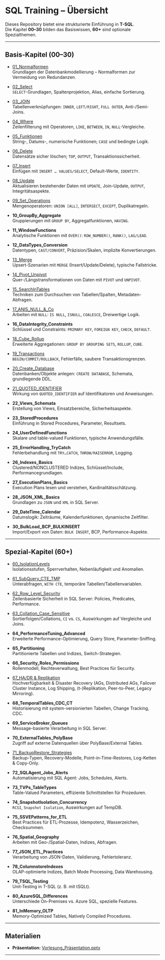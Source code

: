 # SQL Training – Übersicht

Dieses Repository bietet eine strukturierte Einführung in **T-SQL**.  
Die Kapitel **00–30** bilden das Basiswissen, **60+** sind optionale Spezialthemen.

---

## Basis-Kapitel (00–30)

- [01_Normalformen](https://github.com/ErhardRainer/SQL_Training/tree/main/T-SQL/01_Normalformen)  
  Grundlagen der Datenbankmodellierung – Normalformen zur Vermeidung von Redundanzen.

- [02_Select](https://github.com/ErhardRainer/SQL_Training/blob/main/T-SQL/02_Select/02_Select.md)  
  `SELECT`-Grundlagen, Spaltenprojektion, Alias, einfache Sortierung.

- [03_JOIN](https://github.com/ErhardRainer/SQL_Training/blob/main/T-SQL/03_JOIN/03_Join.md)  
  Tabellenverknüpfungen: `INNER`, `LEFT/RIGHT`, `FULL OUTER`, Anti-/Semi-Joins.

- [04_Where](https://github.com/ErhardRainer/SQL_Training/blob/main/T-SQL/04_Where/04_WHERE.md)  
  Zeilenfilterung mit Operatoren, `LIKE`, `BETWEEN`, `IN`, `NULL`-Vergleiche.

- [05_Funktionen](https://github.com/ErhardRainer/SQL_Training/blob/main/T-SQL/05_Funktionen/05_Funktionen.md)  
  String-, Datums-, numerische Funktionen; `CASE` und bedingte Logik.

- [06_Delete](https://github.com/ErhardRainer/SQL_Training/blob/main/T-SQL/06_Delete/06_Delete.md)  
  Datensätze sicher löschen; `TOP`, `OUTPUT`, Transaktionssicherheit.

- [07_Insert](https://github.com/ErhardRainer/SQL_Training/tree/main/T-SQL/07_Insert)  
  Einfügen mit `INSERT … VALUES/SELECT`, Default-Werte, `IDENTITY`.

- [08_Update](https://github.com/ErhardRainer/SQL_Training/blob/main/T-SQL/08_Update/08_Update.md)  
  Aktualisieren bestehender Daten mit `UPDATE`, Join-Update, `OUTPUT`, Integritätsaspekte.

- [09_Set_Operations](https://github.com/ErhardRainer/SQL_Training/tree/main/T-SQL/09_Set_Operations)  
  Mengenoperatoren: `UNION [ALL]`, `INTERSECT`, `EXCEPT`, Duplikatregeln.

- **10_GroupBy_Aggregate**  
  Gruppierungen mit `GROUP BY`, Aggregatfunktionen, `HAVING`.

- **11_WindowFunctions**  
  Analytische Funktionen mit `OVER()`: `ROW_NUMBER()`, `RANK()`, `LAG/LEAD`.

- **12_DataTypes_Conversion**  
  Datentypen, `CAST/CONVERT`, Präzision/Skalen, implizite Konvertierungen.

- [13_Merge](https://github.com/ErhardRainer/SQL_Training/tree/main/T-SQL/13_Merge)  
  Upsert-Szenarien mit `MERGE` (Insert/Update/Delete), typische Fallstricke.

- [14_Pivot_Unpivot](https://github.com/ErhardRainer/SQL_Training/tree/main/T-SQL/14_Pivot_Unpivot)  
  Quer-/Längstransformationen von Daten mit `PIVOT` und `UNPIVOT`.

- [15_SearchInTables](https://github.com/ErhardRainer/SQL_Training/tree/main/T-SQL/15_SearchInTables)  
  Techniken zum Durchsuchen von Tabellen/Spalten, Metadaten-Abfragen.

- [17_ANIS_NULL_&_Co](https://github.com/ErhardRainer/SQL_Training/tree/main/T-SQL/17_ANIS_NULL%20%26%20Co)  
  Arbeiten mit `NULL`: `IS NULL`, `ISNULL`, `COALESCE`, Dreiwertige Logik.

- **16_DataIntegrity_Constraints**  
  Schlüssel und Constraints: `PRIMARY KEY`, `FOREIGN KEY`, `CHECK`, `DEFAULT`.

- [18_Cube_Rollup](https://github.com/ErhardRainer/SQL_Training/tree/main/T-SQL/18_Cube_Rollup)  
  Erweiterte Aggregationen: `GROUP BY GROUPING SETS`, `ROLLUP`, `CUBE`.

- [19_Transactions](https://github.com/ErhardRainer/SQL_Training/tree/main/T-SQL/19_Transactions)  
  `BEGIN/COMMIT/ROLLBACK`, Fehlerfälle, saubere Transaktionsgrenzen.

- [20_Create_Database](https://github.com/ErhardRainer/SQL_Training/tree/main/T-SQL/20_Create_Database)  
  Datenbanken/Objekte anlegen: `CREATE DATABASE`, Schemata, grundlegende DDL.

- [21_QUOTED_IDENTIFIER](https://github.com/ErhardRainer/SQL_Training/tree/main/T-SQL/21_QUOTED_IDENTIFIER)  
  Wirkung von `QUOTED_IDENTIFIER` auf Identifikatoren und Anweisungen.

- **22_Views_Schemata**  
  Erstellung von Views, Einsatzbereiche, Sicherheitsaspekte.

- **23_StoredProcedures**  
  Einführung in Stored Procedures, Parameter, Resultsets.

- **24_UserDefinedFunctions**  
  Skalare und table-valued Funktionen, typische Anwendungsfälle.

- **25_ErrorHandling_TryCatch**  
  Fehlerbehandlung mit `TRY…CATCH`, `THROW/RAISERROR`, Logging.

- **26_Indexes_Basics**  
  Clustered/NONCLUSTERED Indizes, Schlüssel/Include, Performancegrundlagen.

- **27_ExecutionPlans_Basics**  
  Execution Plans lesen und verstehen, Kardinalitätsschätzung.

- **28_JSON_XML_Basics**  
  Grundlagen zu `JSON` und `XML` in SQL Server.

- **29_DateTime_Calendar**  
  Datumslogik: Zeiträume, Kalenderfunktionen, dynamische Zeitfilter.

- **30_BulkLoad_BCP_BULKINSERT**  
  Import/Export von Daten: `BULK INSERT`, BCP, Performance-Aspekte.

---

## Spezial-Kapitel (60+)

- [60_IsolationLevels](https://github.com/ErhardRainer/SQL_Training/tree/main/T-SQL/60_IsolationLevels)  
  Isolationsstufen, Sperrverhalten, Nebenläufigkeit und Anomalien.

- [61_SubQuery_CTE_TMP](https://github.com/ErhardRainer/SQL_Training/tree/main/T-SQL/61_SubQuery_CTE_TMP)  
  Unterabfragen, `WITH CTE`, temporäre Tabellen/Tabellenvariablen.

- [62_Row_Level_Security](https://github.com/ErhardRainer/SQL_Training/tree/main/T-SQL/62_Row_Level_Security)  
  Zeilenbasierte Sicherheit in SQL Server: Policies, Predicates, Performance.

- [63_Collation_Case_Sensitive](https://github.com/ErhardRainer/SQL_Training/tree/main/T-SQL/63_Collation_Case_Sensitive)  
  Sortierfolgen/Collations, `CI` vs. `CS`, Auswirkungen auf Vergleiche und Joins.

- **64_PerformanceTuning_Advanced**  
  Erweiterte Performance-Optimierung, Query Store, Parameter-Sniffing.

- **65_Partitioning**  
  Partitionierte Tabellen und Indizes, Switch-Strategien.

- **66_Security_Roles_Permissions**  
  Rollenmodell, Rechteverwaltung, Best Practices für Security.

- [67_HA/DR & Replikation](https://github.com/ErhardRainer/SQL_Training/blob/main/T-SQL/67_HA_DR/HA_DR.md)  
  Hochverfügbarkeit & Disaster Recovery (AGs, Distributed AGs, Failover Cluster Instance, Log Shipping, (t-)Replikation, Peer-to-Peer, Legacy Mirroring).

- **68_TemporalTables_CDC_CT**  
  Historisierung mit system-versionierten Tabellen, Change Tracking, CDC.
  
- **69_ServiceBroker_Queues**  
  Message-basierte Verarbeitung in SQL Server.

- **70_ExternalTables_PolyBase**  
  Zugriff auf externe Datenquellen über PolyBase/External Tables.

- [71_BackupRestore_Strategies](https://github.com/ErhardRainer/SQL_Training/tree/main/T-SQL/71_BackupRestore_Strategies)  
  Backup-Typen, Recovery-Modelle, Point-in-Time-Restores, Log-Ketten & Copy-Only.

- **72_SQLAgent_Jobs_Alerts**  
  Automatisierung mit SQL Agent: Jobs, Schedules, Alerts.

- **73_TVPs_TableTypes**  
  Table-Valued Parameters, effiziente Schnittstellen für Prozeduren.

- **74_SnapshotIsolation_Concurrency**  
  `RCSI`, `Snapshot Isolation`, Auswirkungen auf TempDB.

- **75_SSVEPatterns_for_ETL**  
  Best Practices für ETL-Prozesse, Idempotenz, Wasserzeichen, Checksummen.

- **76_Spatial_Geography**  
  Arbeiten mit Geo-/Spatial-Daten, Indizes, Abfragen.

- **77_JSON_ETL_Practices**  
  Verarbeitung von JSON-Daten, Validierung, Fehlertoleranz.

- **78_ColumnstoreIndexes**  
  OLAP-optimierte Indizes, Batch Mode Processing, Data Warehousing.

- **79_TSQL_Testing**  
  Unit-Testing in T-SQL (z. B. mit tSQLt).

- **80_AzureSQL_Differences**  
  Unterschiede On-Premises vs. Azure SQL, spezielle Features.

- **81_InMemory_OLTP**  
  Memory-Optimized Tables, Natively Compiled Procedures.

---

## Materialien

- **Präsentation:** [Vorlesung_Präsentation.pptx](https://github.com/ErhardRainer/SQL_Training/blob/main/T-SQL/Vorlesung_Pr%C3%A4sentation.pptx)

---
